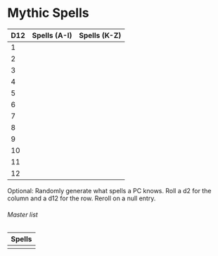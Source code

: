 # Mythic Spells

|D12|Spells (A-I)|Spells (K-Z)|
|---|------------|------------|
|1|||
|2|||
|3|||
|4|||
|5|||
|6|||
|7|||
|8|||
|9|||
|10|||
|11|||
|12|||

Optional: Randomly generate what spells a PC knows. Roll a d2 for the column and a d12 for the row. Reroll on a null entry.

###### Master list

|Spells|
|------|
||
